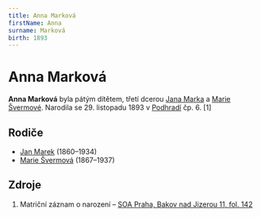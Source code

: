 ```yaml
---
title: Anna Marková
firstName: Anna
surname: Marková
birth: 1893
---
```

# Anna Marková

**Anna Marková** byla pátým dítětem, třetí dcerou [Jana Marka](marek-jan-1860.md) a [Marie Švermové]((svermova-marie-1867.md)). Narodila se 29. listopadu 1893 v [Podhradí](https://cs.wikipedia.org/wiki/Podhrad%C3%AD_(Bakov_nad_Jizerou)) čp. 6. [1]


## Rodiče

- [Jan Marek](marek-jan-1860.md) (1860–1934)
- [Marie Švermová](svermova-marie-1867.md) (1867–1937)


## Zdroje

1. Matriční záznam o narození – [SOA Praha, Bakov nad Jizerou 11, fol. 142](https://ebadatelna.soapraha.cz/d/3755/66)
